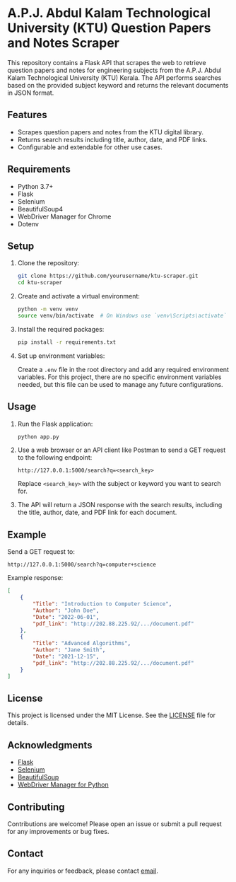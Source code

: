 # A.P.J. Abdul Kalam Technological University (KTU) Question Papers and Notes Scraper

This repository contains a Flask API that scrapes the web to retrieve question papers and notes for engineering subjects from the A.P.J. Abdul Kalam Technological University (KTU) Kerala. The API performs searches based on the provided subject keyword and returns the relevant documents in JSON format.

## Features

- Scrapes question papers and notes from the KTU digital library.
- Returns search results including title, author, date, and PDF links.
- Configurable and extendable for other use cases.

## Requirements

- Python 3.7+
- Flask
- Selenium
- BeautifulSoup4
- WebDriver Manager for Chrome
- Dotenv

## Setup

1. Clone the repository:

    ```bash
    git clone https://github.com/yourusername/ktu-scraper.git
    cd ktu-scraper
    ```

2. Create and activate a virtual environment:

    ```bash
    python -m venv venv
    source venv/bin/activate  # On Windows use `venv\Scripts\activate`
    ```

3. Install the required packages:

    ```bash
    pip install -r requirements.txt
    ```

4. Set up environment variables:

    Create a `.env` file in the root directory and add any required environment variables. For this project, there are no specific environment variables needed, but this file can be used to manage any future configurations.

## Usage

1. Run the Flask application:

    ```bash
    python app.py
    ```

2. Use a web browser or an API client like Postman to send a GET request to the following endpoint:

    ```
    http://127.0.0.1:5000/search?q=<search_key>
    ```

    Replace `<search_key>` with the subject or keyword you want to search for.

3. The API will return a JSON response with the search results, including the title, author, date, and PDF link for each document.

## Example

Send a GET request to:

```
http://127.0.0.1:5000/search?q=computer+science
```

Example response:

```json
[
    {
        "Title": "Introduction to Computer Science",
        "Author": "John Doe",
        "Date": "2022-06-01",
        "pdf_link": "http://202.88.225.92/.../document.pdf"
    },
    {
        "Title": "Advanced Algorithms",
        "Author": "Jane Smith",
        "Date": "2021-12-15",
        "pdf_link": "http://202.88.225.92/.../document.pdf"
    }
]
```

## License

This project is licensed under the MIT License. See the [LICENSE](LICENSE) file for details.

## Acknowledgments

- [Flask](https://flask.palletsprojects.com/)
- [Selenium](https://www.selenium.dev/)
- [BeautifulSoup](https://www.crummy.com/software/BeautifulSoup/)
- [WebDriver Manager for Python](https://github.com/SergeyPirogov/webdriver_manager)

## Contributing

Contributions are welcome! Please open an issue or submit a pull request for any improvements or bug fixes.

## Contact

For any inquiries or feedback, please contact [email](mailto:sandeepsreekumar4067@gmail.com).
